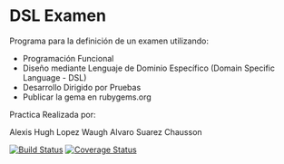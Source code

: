 DSL Examen
================

Programa para la definición de un examen utilizando:
 
  * Programación Funcional
  * Diseño mediante Lenguaje de Dominio Específico (Domain Specific Language - DSL) 
  * Desarrollo Dirigido por Pruebas
  * Publicar la gema en rubygems.org
  
  Practica Realizada por:
  
  Alexis Hugh Lopez Waugh
  Alvaro Suarez Chausson


<a href='https://travis-ci.org/alu0100315462/LPP_T_10_P11'>
<img src='https://travis-ci.org/alu0100315462/LPP_T_10_P11.svg?branch=master' alt='Build Status' /></a>

<a href='https://coveralls.io/r/alu0100315462/LPP_T_10_P11?branch=master'>
<img src='https://coveralls.io/repos/alu0100315462/LPP_T_10_P11/badge.png?branch=master' alt='Coverage Status' /></a>
